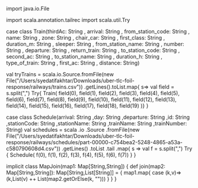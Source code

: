 import java.io.File

import scala.annotation.tailrec
import scala.util.Try



case class Train(thirdAc: String
                 , arrival: String
                 , from_station_code: String
                 , name: String
                 , zone: String
                 , chair_car: String
                 , first_class: String
                 , duration_m: String
                 , sleeper: String
                 , from_station_name: String
                 , number: String
                 , departure: String
                 , return_train: String
                 , to_station_code: String
                 , second_ac: String
                 , to_station_name: String
                 , duration_h: String
                 , type_of_train: String
                 , first_ac: String
                 , distance: String)


val tryTrains = scala.io.Source.fromFile(new File("/Users/syedatifakhtar/Downloads/uber-tlc-foil-response/railways/trains.csv"))
  .getLines().toList.map{
  s=>
    val field = s.split(",")
    Try{
      Train(
      field(0),
      field(1),
      field(2),
      field(3),
      field(4),
      field(5),
      field(6),
      field(7),
      field(8),
      field(9),
      field(10),
      field(11),
      field(12),
      field(13),
      field(14),
      field(15),
      field(16),
      field(17),
      field(18),
      field(19)
    )}
}

case class Schedule(arrival: String
                    ,day: String
                    ,departure: String
                    ,id: String
                    ,stationCode: String
                    ,stationName: String
                    ,trainName: String
                    ,trainNumber: String)
val schedules =
  scala
    .io
    .Source
    .fromFile(new File("/Users/syedatifakhtar/Downloads/uber-tlc-foil-response/railways/schedules/part-00000-c754bea2-5248-4865-a53a-c580790608d4.csv"))
    .getLines()
    .toList
    .tail
    .map{
    s =>
      val f = s.split(",")
      Try {
        Schedule(
          f(0),
          f(1),
          f(2),
          f(3),
          f(4),
          f(5),
          f(6),
          f(7))
      }
  }

implicit class MapJoin(map1: Map[String,String]) {
  def join(map2: Map[String,String]): Map[String,List[String]] = {
    map1.map{
      case (k,v)=>
         (k,List(v) ++ List(map2.getOrElse(k, "")))
    }
  }
}
